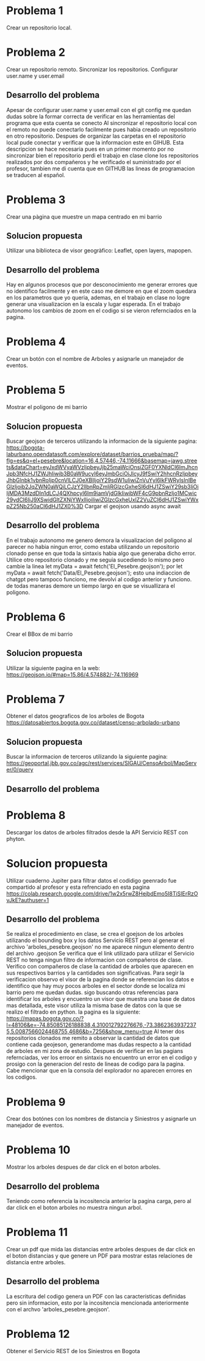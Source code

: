 # Problema 1 
Crear un repositorio local.
# Problema 2 
Crear un repositorio remoto. 
Sincronizar los repositorios.
Configurar user.name  y user.email
## Desarrollo del problema
Apesar de configurar user.name  y user.email con el git config me quedan dudas sobre la formar correcta de verificar en las herramientas del programa que esta cuenta se conecto 
Al sincronizar el repositorio local con el remoto no puede conectarlo facilmente pues habia creado un repositorio en otro repositorio. 
Despues de organizar las carpetas en el repositorio local pude conectar y verificar que la informacion este en GIHUB.
Esta descripcion se hace necesaria pues en un primer momento por no sincronizar bien el repositorio perdi el trabajo en clase
clone los repositorios realizados por dos compañeros y he verificado el suministrado por el profesor, tambien me di cuenta que en GITHUB las lineas de programacion se traducen al español.
# Problema  3 
Crear una pàgina que muestre un mapa centrado en mi barrio 
## Solucion propuesta
Utilizar una biblioteca de visor geogràfico: Leaflet, open layers, mapopen.
## Desarrollo del problema
Hay en algunos procesos que por desconocimiento me generar errores que no identifico facilmente y en este caso me demore en que el zoom quedara en los parametros que yo queria, ademas, en el trabajo en clase no logre generar una visualizacion en la escala y lugar esperada.
En el trabajo autonomo los cambios de zoom en el codigo si se vieron refernciados en la pagina.
# Problema 4
Crear un botón con el nombre de Arboles y asignarle un manejador de eventos. 
# Problema 5
Mostrar el poligono de mi barrio 
## Solucion propuesta 
Buscar geojson de terceros utilizando la informacion de la siguiente pagina: https://bogota-laburbano.opendatasoft.com/explore/dataset/barrios_prueba/map/?flg=es&q=el+pesebre&location=16,4.57446,-74.11666&basemap=jawg.streets&dataChart=eyJxdWVyaWVzIjpbeyJjb25maWciOnsiZGF0YXNldCI6ImJhcnJpb3NfcHJ1ZWJhIiwib3B0aW9ucyI6eyJmbGciOiJlcyJ9fSwiY2hhcnRzIjpbeyJhbGlnbk1vbnRoIjp0cnVlLCJ0eXBlIjoiY29sdW1uIiwiZnVuYyI6IkFWRyIsInlBeGlzIjoib2JqZWN0aWQiLCJzY2llbnRpZmljRGlzcGxheSI6dHJ1ZSwiY29sb3IiOiIjMDA3MzdDIn1dLCJ4QXhpcyI6Im9iamVjdGlkIiwibWF4cG9pbnRzIjo1MCwic29ydCI6IiJ9XSwidGltZXNjYWxlIjoiIiwiZGlzcGxheUxlZ2VuZCI6dHJ1ZSwiYWxpZ25Nb250aCI6dHJ1ZX0%3D
Cargar el geojson usando async await
## Desarrollo del problema
En el trabajo autonomo me genero demora la visualizacion del poligono al parecer no habia ningun error, como estaba utilizando un repositorio clonado pense en que toda la sintaxis habia algo que generaba dicho error.
Utilice otro repositorio clonado y me seguia sucediendo lo mismo pero cambie la linea 
let myData = await fetch('El_Pesebre.geojson'); por let myData = await fetch('Data/El_Pesebre.geojson'); esto una indiaccion de chatgpt pero tampoco funciono, me devolvi al codigo anterior y funciono. de todas maneras demore un tiempo largo en que se visuallizara el poligono.
# Problema 6 
Crear el BBox de mi barrio
## Solucion propuesta 
Utilizar la siguiente pagina en la web: https://geojson.io/#map=15.86/4.574882/-74.116969
# Problema 7
Obtener el datos geograficos de los arboles de Bogota https://datosabiertos.bogota.gov.co/dataset/censo-arbolado-urbano
## Solucion propuesta 
Buscar la informacion de terceros utilizando la siguiente pagina: https://geoportal.jbb.gov.co/agc/rest/services/SIGAU/CensoArbol/MapServer/0/query
## Desarrollo del problema
# Problema 8
Descargar los datos de arboles filtrados desde la API Servicio REST con phyton.
# Solucion propuesta 
Utilizar cuaderno Jupiter para filtrar datos el codidigo geenrado fue compartido al profesor y esta refrenciado en esta pagina https://colab.research.google.com/drive/1w2x5rwZ8HejbdEmo5I8TiSIErRzOvJkE?authuser=1
## Desarrollo del problema
Se realiza el procedimiento en clase, se crea el goejson de los arboles utilizando el bounding box y los datos Servicio REST pero al generar el archivo 'arboles_pesebre.geojson' no me aparece ningun elemento dentro del archivo .geojson
Se verifica que el link utilizado para utilizar el Servicio REST no tenga ningun filtro de informacion con compañeros de clase.
Verifico con compañeros de clase la cantidad de arboles que aparecen en sus respectivos barrios y la cantidades son significativas.
Para segir la verificacion observo el visor de la pagina donde se referencian los datos e identifico que hay muy pocos arboles en el sector donde se localiza mi barrio pero me quedan dudas.
sigo buscando otras referencias para identificar los arboles y encuentro un visor que muestra una base de datos mas detallada, este visor utiliza la misma base de datos con la que se realizo el filtrado en python. la pagina es la siguiente: https://mapas.bogota.gov.co/?l=48106&e=-74.85085126188838,4.310012792276676,-73.38623639372375,5.0087566024468755,4686&b=7256&show_menu=true
Al tener dos repositorios clonados me remito a observar la cantidad de datos que contiene cada geojeson, generandome mas dudas respecto a la cantidad de arboles en mi zona de estudio.
Despues de verificar en las pagians refernciadas, ver los erroor en sintaxis no encuentro un error en el codigo y prosigo con la generacion del resto de lineas de codigo para la pagina.
Cabe mencionar que en la consola del explorador no aparecen errores en los codigos.
# Problema 9
Crear dos botónes con los nombres de distancia y Siniestros y asignarle un manejador de eventos.
# Problema 10
Mostrar los arboles despues de dar click en el boton arboles.
## Desarrollo del problema
Teniendo como referencia la incositencia anterior la pagina carga, pero al dar click en el boton arboles no muestra ningun arbol.
# Problema 11
Crear un pdf que mida las distancias entre arboles despues de dar click en el boton distancias y que genere un PDF para mostrar estas relaciones de distancia entre arboles.
## Desarrollo del problema
La escritura del codigo genera un PDF con las caracteristicas definidas pero sin informacion, esto por la incositencia mencionada anteriormente con el archvo 'arboles_pesebre.geojson'.
# Problema 12
Obtener el Servicio REST de los Siniestros en Bogota
